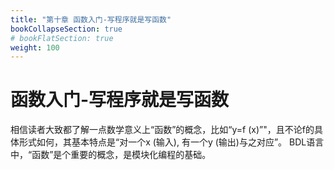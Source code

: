```yaml
---
title: "第十章 函数入门-写程序就是写函数"
bookCollapseSection: true
# bookFlatSection: true
weight: 100
---
```


# 函数入门-写程序就是写函数

相信读者大致都了解一点数学意义上“函数”的概念，比如“y=f (x)”"，且不论f的具体形式如何，其基本特点是“对一个x (输入), 有一个y (输出)与之对应”。
BDL语言中，“函数”是个重要的概念，是模块化编程的基础。
